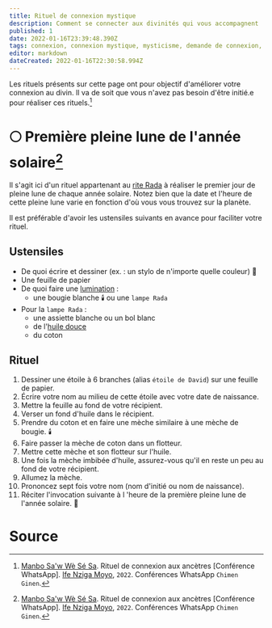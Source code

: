 ```yaml
---
title: Rituel de connexion mystique
description: Comment se connecter aux divinités qui vous accompagnent
published: 1
date: 2022-01-16T23:39:48.390Z
tags: connexion, connexion mystique, mysticisme, demande de connexion, demande de connexion mystique, demande mystique
editor: markdown
dateCreated: 2022-01-16T22:30:58.994Z
---
```


Les rituels présents sur cette page ont pour objectif d'améliorer votre connexion au divin. Il va de soit que vous n'avez pas besoin d'être initié.e pour réaliser ces rituels.[^1]

# :full_moon: Première pleine lune de l'année solaire[^1]

Il s'agit ici d'un rituel appartenant au [rite Rada](/encyclopedie/culte/vaudou-haitien/rite/rada) à réaliser le premier jour de pleine lune de chaque année solaire.
Notez bien que la date et l'heure de cette pleine lune varie en fonction d'où vous vous trouvez sur la planète.

Il est préférable d'avoir les ustensiles suivants en avance pour faciliter votre rituel.

## Ustensiles

* De quoi écrire et dessiner (ex. : un stylo de n'importe quelle couleur) :memo:
* Une feuille de papier
* De quoi faire une [lumination](/encyclopedie/culte/vaudou-haitien/rituel/lumination) :
	* une bougie blanche :candle: ou une `lampe Rada`
* Pour la `lampe Rada` :
	* une assiette blanche ou un bol blanc
	* de l'[huile douce](/encyclopedie/culte/vaudou-haitien/rituel/lumination#la-lampe)
	* du coton

## Rituel

1. Dessiner une étoile à 6 branches (alias `étoile de David`) sur une feuille de papier.
2. Écrire votre nom au milieu de cette étoile avec votre date de naissance.
3. Mettre la feuille au fond de votre récipient.
4. Verser un fond d'huile dans le récipient.
5. Prendre du coton et en faire une mèche similaire à une mèche de bougie. :candle:
6. Faire passer la mèche de coton dans un flotteur.
7. Mettre cette mèche et son flotteur sur l'huile.
8. Une fois la mèche imbibée d'huile, assurez-vous qu'il en reste un peu au fond de votre récipient.
9. Allumez la mèche.
10. Prononcez sept fois votre nom (nom d'initié ou nom de naissance).
11. Réciter l'invocation suivante à l 'heure de la première pleine lune de l'année solaire. :pray:

# Source

[^1]:  [Manbo Sa'w Wè Sé Sa](https://www.facebook.com/rosmywaystv). Rituel de connexion aux ancètres [Conférence WhatsApp]. [Ife Nziga Moyo](https://www.facebook.com/IF%C3%89-Nzinga-Moyo-102447998373899/), `2022`. Conférences WhatsApp `Chimen Ginen`.